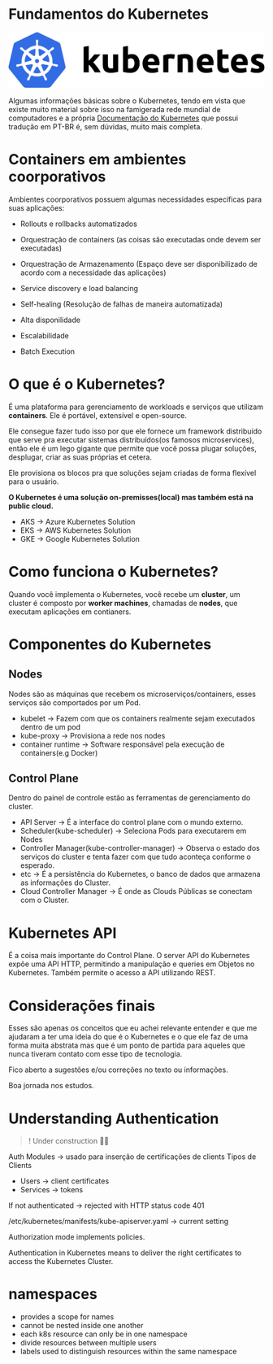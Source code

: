 # Fundamentos do Kubernetes

![k8s](assets/k8s-horizontal.png)

Algumas informações básicas sobre o Kubernetes, tendo em vista que existe muito material sobre isso na famigerada rede mundial de computadores e a própria [Documentação do Kubernetes](https://kubernetes.io/pt-br/docs/home/) que possui tradução em PT-BR é, sem dúvidas, muito mais completa.

# Containers em ambientes coorporativos

Ambientes coorporativos possuem algumas necessidades específicas para suas aplicações:

- Rollouts e rollbacks automatizados

- Orquestração de containers (as coisas são executadas onde devem ser executadas)

- Orquestração de Armazenamento (Espaço deve ser disponibilizado de acordo com a necessidade das aplicações)

- Service discovery e load balancing

- Self-healing (Resolução de falhas de maneira automatizada)

- Alta disponilidade

- Escalabilidade

- Batch Execution


# O que é o Kubernetes?

É uma plataforma para gerenciamento de workloads e serviços que utilizam **containers**. Ele é portável, extensível e open-source.

Ele consegue fazer tudo isso por que ele fornece um framework distribuído que serve pra executar sistemas distribuídos(os famosos microservices), então ele é um lego gigante que permite que você possa plugar soluções, desplugar, criar as suas próprias et cetera.

Ele provisiona os blocos pra que soluções sejam criadas de forma flexível para o usuário.

**O Kubernetes é uma solução on-premisses(local) mas também está na public cloud.**

- AKS  →  Azure Kubernetes Solution
- EKS  →  AWS Kubernetes Solution
- GKE  →  Google Kubernetes Solution

# Como funciona o Kubernetes?

Quando você implementa o Kubernetes, você recebe um **cluster**, um cluster é composto por **worker machines**, chamadas de **nodes**, que executam aplicações em contianers.


# Componentes do Kubernetes

## Nodes
Nodes são as máquinas que recebem os microserviços/containers, esses serviços são comportados por um Pod.

- kubelet → Fazem com que os containers realmente sejam executados dentro de um pod
- kube-proxy → Provisiona a rede nos nodes
- container runtime → Software responsável pela execução de containers(e.g Docker)

## Control Plane
Dentro do painel de controle estão as ferramentas de gerenciamento do cluster.

- API Server → É a interface do control plane com o mundo externo.
- Scheduler(kube-scheduler) → Seleciona Pods para executarem em Nodes
- Controller Manager(kube-controller-manager) → Observa o estado dos serviços do cluster e tenta fazer com que tudo aconteça conforme o esperado.
- etc → É a persistência do Kubernetes, o banco de dados que armazena as informações do Cluster.
- Cloud Controller Manager → É onde as Clouds Públicas se conectam com o Cluster. 

# Kubernetes API

É a coisa mais importante do Control Plane. O server API do Kubernetes expõe uma API HTTP, permitindo a manipulação e queries em Objetos no Kubernetes. Também permite o acesso a API utilizando REST.


# Considerações finais

Esses são apenas os conceitos que eu achei relevante entender e que me ajudaram a ter uma ideia do que é o Kubernetes e o que ele faz de uma forma muita abstrata mas que é  um ponto de partida para aqueles que nunca tiveram contato com esse tipo de tecnologia. 

Fico aberto a sugestões e/ou correções no texto ou informações.

Boa jornada nos estudos.


# Understanding Authentication

> ! Under construction 💅🏿

Auth Modules -> usado para inserção de certificações de clients
Tipos de Clients

- Users -> client certificates
- Services -> tokens

If not authenticated -> rejected with HTTP status code 401

/etc/kubernetes/manifests/kube-apiserver.yaml -> current setting

Authorization mode implements policies.

Authentication in Kubernetes means to deliver the right certificates to access the Kubernetes Cluster.

# namespaces

- provides a scope for names
- cannot be nested inside one another
- each k8s resource can only be in one namespace
- divide resources between multiple users
- labels used to distinguish resources within the same namespace
&nbsp;

&nbsp;